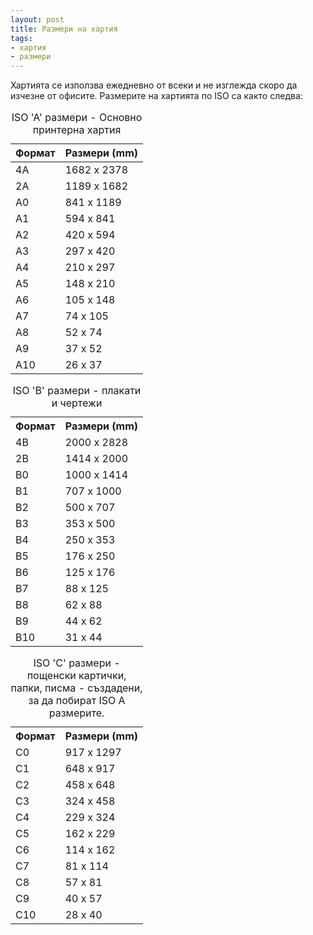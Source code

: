 ```yaml
---
layout: post
title: Размери на хартия
tags:
- хартия
- размери
---
```


Хартията се използва ежедневно от всеки и не изглежда скоро да изчезне от офисите. Размерите на хартията по ISO са както следва:

<table class="razmeri">
<caption>ISO 'A' размери - Основно принтерна хартия</caption>
<tr>
  <th>Формат</th>
  <th>Размери (mm)</th>
</tr>
<tbody>
<tr>
<td>4A</td>
<td>1682 x 2378</td>
</tr>
<tr>
<td>2A</td>
<td>1189 x 1682</td>
</tr>
<tr>
<td>A0</td>
<td>841 x 1189</td>
</tr>
<tr>
<td>A1</td>
<td>594 x 841</td>
</tr>
<tr>
<td>A2</td>
<td>420 x 594</td>
</tr>
<tr>
<td>A3</td>
<td>297 x 420</td>
</tr>
<tr>
<td>A4</td>
<td>210 x 297</td>
</tr>
<tr>
<td>A5</td>
<td>148 x 210</td>
</tr>
<tr>
<td>A6</td>
<td>105 x 148</td>
</tr>
<tr>
<td>A7</td>
<td>74 x 105</td>
</tr>
<tr>
<td>A8</td>
<td>52 x 74</td>
</tr>
<tr>
<td>A9</td>
<td>37 x 52</td>
</tr>
<tr>
<td>A10</td>
<td>26 x 37</td>
</tr>
</tbody>
</table>

<table class="razmeri">
<caption>ISO 'B' размери - плакати и чертежи</caption>
<tbody>
<tr>
<th>Формат</th>
<th>Размери (mm)</th>
</tr>
<tr>
<td>4B</td>
<td>2000 x 2828</td>
</tr>
<tr>
<td>2B</td>
<td>1414 x 2000</td>
</tr>
<tr>
<td>B0</td>
<td>1000 x 1414</td>
</tr>
<tr>
<td>B1</td>
<td>707 x 1000</td>
</tr>
<tr>
<td>B2</td>
<td>500 x 707</td>
</tr>
<tr>
<td>B3</td>
<td>353 x 500</td>
</tr>
<tr>
<td>B4</td>
<td>250 x 353</td>
</tr>
<tr>
<td>B5</td>
<td>176 x 250</td>
</tr>
<tr>
<td>B6</td>
<td>125 x 176</td>
</tr>
<tr>
<td>B7</td>
<td>88 x 125</td>
</tr>
<tr>
<td>B8</td>
<td>62 x 88</td>
</tr>
<tr>
<td>B9</td>
<td>44 x 62</td>
</tr>
<tr>
<td>B10</td>
<td>31 x 44</td>
</tr>
</tbody>
</table>

<table class="razmeri">
<caption>ISO 'C' размери - пощенски картички, папки, писма - създадени, за да побират ISO А размерите.</caption>
<tbody>
<tr>
<th>Формат</th>
<th>Размери (mm)</th>
</tr>
<tr>
<td>C0</td>
<td>917 x 1297</td>
</tr>
<tr>
<td>C1</td>
<td>648 x 917</td>
</tr>
<tr>
<td>C2</td>
<td>458 x 648</td>
</tr>
<tr>
<td>C3</td>
<td>324 x 458</td>
</tr>
<tr>
<td>C4</td>
<td>229 x 324</td>
</tr>
<tr>
<td>C5</td>
<td>162 x 229</td>
</tr>
<tr>
<td>C6</td>
<td>114 x 162</td>
</tr>
<tr>
<td>C7</td>
<td>81 x 114</td>
</tr>
<tr>
<td>C8</td>
<td>57 x 81</td>
</tr>
<tr>
<td>C9</td>
<td>40 x 57</td>
</tr>
<tr>
<td>C10</td>
<td>28 x 40</td>
</tr>
</tbody>
</table>

